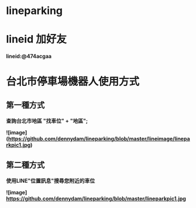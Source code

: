 # lineparking
# lineid 加好友
<h4>lineid:@474acgaa

# 台北市停車場機器人使用方式
<h2> 第一種方式
<h4> 查詢台北市地區 "找車位" + "地區";
  
  
![image] (https://github.com/dennydam/lineparking/blob/master/lineimage/lineparkpic1.jpg)

<h2> 第二種方式
<h4> 使用LINE"位置訊息"搜尋您附近的車位

![image] https://github.com/dennydam/lineparking/blob/master/lineparkpic1.jpg
